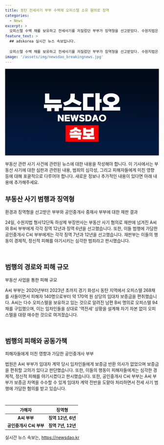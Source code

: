 ```yaml
---
title: 동탄 전세사기 부부 수백채 오피스텔 소유 혐의로 징역
categories:
  - News
excerpt: >
  오피스텔 수백 채를 보유하고 전세사기를 저질렀던 부부가 징역형을 선고받았다. 수원지법은 이들의 범행이 경제적, 정신적 피해를 일으켰다며 가해자에 엄중한 처벌을 내렸다. 부부는 임차인들의 보증금을 편취하기 위해 역전세 상황을 조성하고 대량으로 오피스텔을 매입한 것으로 조사됐다. 공인중개사 부부도 이 사건에 가담했다. A씨 부부는 268채의 오피스텔을 사들이며 약 170억 원 상당의 임대차 보증금을 편취한 혐의로 기소됐다.
feature_text: >
  ## adskorea 실시간 뉴스 속보입니다.

  오피스텔 수백 채를 보유하고 전세사기를 저질렀던 부부가 징역형을 선고받았다. 수원지법은 이들의 범행이 경제적, 정신적 피해를 일으켰다며 가해자에 엄중한 처벌을 내렸다. 부부는 임차인들의 보증금을 편취하기 위해 역전세 상황을 조성하고 대량으로 오피스텔을 매입한 것으로 조사됐다. 공인중개사 부부도 이 사건에 가담했다. A씨 부부는 268채의 오피스텔을 사들이며 약 170억 원 상당의 임대차 보증금을 편취한 혐의로 기소됐다.
image: '/assets/img/newsdao_breakingnews.jpg'
---
```


<p><img src="/assets/img/newsdao_breakingnews.jpg" alt="adskorea 속보" /></p>

<p>부동산 관련 사기 사건에 관련된 뉴스에 대한 내용을 작성해야 합니다. 이 기사에서는 부동산 사기에 대한 심판과 관련된 내용, 범죄의 심각성, 그리고 피해자들에게 미친 영향 등에 대해 포괄적으로 다루어야 합니다. 새로운 정보나 추가적인 내용이 있다면 아래 내용에 추가해주세요. </p>

<h2 data-ke-size="size26">부동산 사기 범행과 징역형</h2>

<p>환경과 징역형을 선고받은 부부와 공인중개사 중재사 부부에 대한 재판 결과</p>

<p>24일, 수원지법 형사12단독 하상제 부장판사는 부동산 사기 혐의로 재판에 넘겨진 A씨와 B씨 부부에게 각각 징역 12년과 징역 6년을 선고했습니다. 또한, 이들 범행에 가담한 공인중개사 C씨 부부에게는 각각 징역 7년과 12년을 선고했습니다. 재판부는 이들의 행동이 경제적, 정신적 피해를 야기시키는 심각한 범죄라고 판시했습니다.</p>

<p data-ke-size="size16">&nbsp;</p>

<h2 data-ke-size="size26">범행의 경로와 피해 규모</h2>

<p>부동산 사업을 통한 피해 규모</p>

<p>A씨 부부는 2020년부터 2023년 초까지 경기 화성시 동탄 지역에서 오피스텔 268채를 사들이면서 피해자 140명으로부터 약 170억 원 상당의 임대차 보증금을 편취했습니다. A씨는 다수 오피스텔을 보유하고 있는 것으로 알려진 남편 B씨 명의로 오피스텔 94채를 구입했으며, 이는 임차인들을 상대로 '역전세' 상황을 설계해 자기 자본 없이 오피스텔을 대량 매수한 것으로 여겨졌습니다.</p>

<p data-ke-size="size16">&nbsp;</p>

<h2 data-ke-size="size26">범행의 피해와 공동가책</h2>

<p>피해자들에게 미친 영향과 가담한 공인중개사 부부</p>

<p>법원은 A씨 부부가 임대차 계약 당시 임차인들에게 보증금 반환 의사가 없었으며 보증금을 편취할 고의가 있다고 판단했습니다. 또한, 이들의 행동이 피해자들에게는 심각한 경제적, 정신적 피해를 야기시켰다고 판시했습니다. 또한, 공인중개사 C씨 부부는 A씨 부부가 보증금 차액을 수수할 수 있게 임대차 계약 전반을 도맡아 처리하면서 전세 사기 범행에 가담한 혐의를 받고 있습니다.</p>

<p data-ke-size="size16">&nbsp;</p>

<table>
    <thead>
        <tr>
            <th style="text-align: center; height: 17px;"><b>가해자</b></th>
            <th style="text-align: center; height: 17px;"><b>징역형</b></th>
        </tr>
    </thead>
    <tbody>
        <tr>
            <td style="text-align: center; height: 17px;"><b>A씨 부부</b></td>
            <td style="text-align: center; height: 17px;"><b>징역 12년, 6년</b></td>
        </tr>
        <tr>
            <td style="text-align: center; height: 17px;"><b>공인중개사 C씨 부부</b></td>
            <td style="text-align: center; height: 17px;"><b>징역 7년, 12년</b></td>
        </tr>
    </tbody>
</table>
실시간 뉴스 속보는, <a href="https://newsdao.kr" rel="dofollow">https://newsdao.kr</a>


